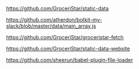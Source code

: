 
<!--
[![Build Status](https://travis-ci.org/GroceriStar/showcase.svg?branch=master)](https://travis-ci.org/GroceriStar/showcase)
-->


https://github.com/GroceriStar/static-data

https://github.com/atherdon/botkit-my-slack/blob/master/data/main_array.js

https://github.com/GroceriStar/groceristar-fetch

https://github.com/GroceriStar/static-data-website


https://github.com/sheerun/babel-plugin-file-loader
